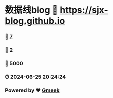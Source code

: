 # 数据线blog :link: https://sjx-blog.github.io 
### :page_facing_up: [7](https://sjx-blog.github.io/tag.html) 
### :speech_balloon: 2 
### :hibiscus: 5000 
### :alarm_clock: 2024-06-25 20:24:24 
### Powered by :heart: [Gmeek](https://github.com/Meekdai/Gmeek)
